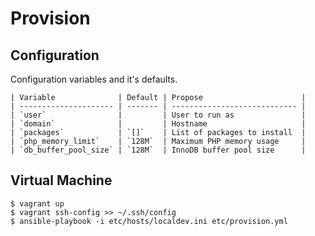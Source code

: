 # Provision

## Configuration

Configuration variables and it's defaults.

    | Variable              | Default | Propose                      |
    | --------------------- | ------- | ---------------------------- |
    | `user`                |         | User to run as               |
    | `domain`              |         | Hostname                     |
    | `packages`            | `[]`    | List of packages to install  |
    | `php_memory_limit`    | `128M`  | Maximum PHP memory usage     |
    | `db_buffer_pool_size` | `128M`  | InnoDB buffer pool size      |

## Virtual Machine

    $ vagrant up
    $ vagrant ssh-config >> ~/.ssh/config
    $ ansible-playbook -i etc/hosts/localdev.ini etc/provision.yml
